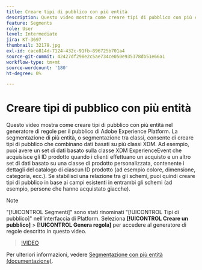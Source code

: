 ```yaml
---
title: Creare tipi di pubblico con più entità
description: Questo video mostra come creare tipi di pubblico con più entità nel generatore di regole per il pubblico di Adobe Experience Platform.  La segmentazione di più entità, o segmentazione tra classi, consente di creare tipi di pubblico che combinano dati basati su più classi XDM.
feature: Segments
role: User
level: Intermediate
jira: KT-3697
thumbnail: 32179.jpg
exl-id: cace814d-7124-432c-91fb-896725b701a4
source-git-commit: 42427df298e2c5ae734ce050e935378db51e66a1
workflow-type: tm+mt
source-wordcount: '180'
ht-degree: 0%

---
```


# Creare tipi di pubblico con più entità

Questo video mostra come creare tipi di pubblico con più entità nel generatore di regole per il pubblico di Adobe Experience Platform.  La segmentazione di più entità, o segmentazione tra classi, consente di creare tipi di pubblico che combinano dati basati su più classi XDM. Ad esempio, puoi avere un set di dati basato sulla classe XDM ExperienceEvent che acquisisce gli ID prodotto quando i clienti effettuano un acquisto e un altro set di dati basato su una classe di prodotto personalizzata, contenente i dettagli del catalogo di ciascun ID prodotto (ad esempio colore, dimensione, categoria, ecc.). Se stabilisci una relazione tra gli schemi, puoi quindi creare tipi di pubblico in base ai campi esistenti in entrambi gli schemi (ad esempio, persone che hanno acquistato giacche).

<!--Segment context (segment payload) allows you to provide key contextual details, such as a visitor's abandoned cart contents, in your segment definition so you can send personalized messages.-->

>[!NOTE]
>
> &quot;[!UICONTROL Segmenti]&quot; sono stati rinominati &quot;[!UICONTROL Tipi di pubblico]&quot; nell’interfaccia di Platform. Seleziona **[!UICONTROL Creare un pubblico]** > **[!UICONTROL Genera regola]** per accedere al generatore di regole descritto in questo video.

>[!VIDEO](https://video.tv.adobe.com/v/32179?quality=12&learn=on)

Per ulteriori informazioni, vedere [Segmentazione con più entità (documentazione)](https://experienceleague.adobe.com/docs/experience-platform/segmentation/multi-entity-segmentation.html).
